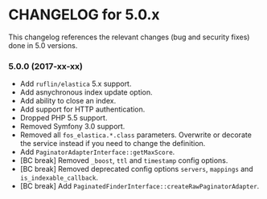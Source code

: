 CHANGELOG for 5.0.x
===================

This changelog references the relevant changes (bug and security fixes) done
in 5.0 versions.

### 5.0.0 (2017-xx-xx)

* Add `ruflin/elastica` 5.x support.
* Add asnychronous index update option.
* Add ability to close an index.
* Add support for HTTP authentication.
* Dropped PHP 5.5 support.
* Removed Symfony 3.0 support.
* Removed all `fos_elastica.*.class` parameters. Overwrite or decorate the service instead if you
   need to change the definition.
* Add `PaginatorAdapterInterface::getMaxScore`.   
* [BC break] Removed `_boost`, `ttl` and `timestamp` config options.
* [BC break] Removed deprecated config options `servers`, `mappings` and `is_indexable_callback`.
* [BC break] Add `PaginatedFinderInterface::createRawPaginatorAdapter`.
